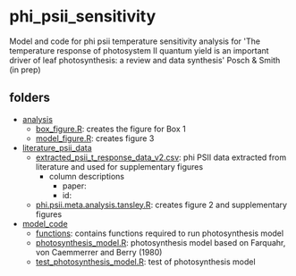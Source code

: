# phi_psii_sensitivity
Model and code for phi psii temperature sensitivity analysis for 'The temperature response of photosystem II quantum yield is an important driver of leaf photosynthesis: a review and data synthesis' Posch & Smith (in prep)

## folders
- [analysis](analysis)
	- [box_figure.R](analysis/box_figure.R): creates the figure for Box 1
	- [model_figure.R](analysis/model_figure.R): creates figure 3
- [literature_psii_data](literature_psii_data)
	-  [extracted_psii_t_response_data_v2.csv](literature_psii_data/extracted_psii_t_response_data_v2.csv):
	 phi PSII data extracted from literature and used for supplementary figures
	 	- column descriptions
	 		- paper: 
	 		- id: 
	-  [phi.psii.meta.analysis.tansley.R](literature_psii_data/phi.psii.meta.analysis.tansley.R):
	 creates figure 2 and supplementary figures
- [model_code](model_code)
	- [functions](model_code/functions): contains functions required to run photosynthesis model
	- [photosynthesis_model.R](model_code/photosynthesis_model.R): photosynthesis model based on Farquahr, von Caemmerrer and Berry (1980)
	- [test_photosynthesis_model.R](model_code/test_photosynthesis_model.R): test of photosynthesis model 
